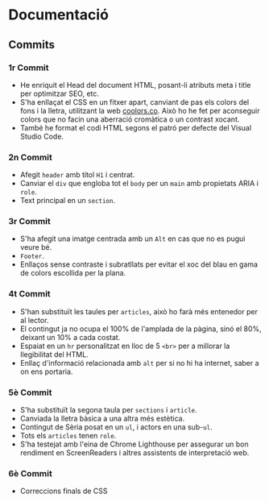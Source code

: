 # Documentació

## Commits

### 1r Commit

* He enriquit el Head del document HTML, posant-li atributs meta i title per optimitzar SEO, etc.
* S'ha enllaçat el CSS en un fitxer apart, canviant de pas els colors del fons i la lletra, utilitzant la web [coolors.co](https://coolors.co/f1dede-d496a7-5d576b-6cd4ff-fe938c). Això ho he fet per aconseguir colors que no facin una aberració cromàtica o un contrast xocant.
* També he format el codi HTML segons el patró per defecte del Visual Studio Code.

### 2n Commit

* Afegit `header` amb títol `H1` i centrat.
* Canviar el `div` que engloba tot el `body` per un `main` amb propietats ARIA i `role`.
* Text principal en un `section`.

### 3r Commit

* S'ha afegit una imatge centrada amb un `Alt` en cas que no es pugui veure bé.
* `Footer`.
* Enllaços sense contraste i subratllats per evitar el xoc del blau en gama de colors escollida per la plana.

### 4t Commit

* S'han substituït les taules per `articles`, això ho farà més entenedor per al lector.
* El contingut ja no ocupa el 100% de l'amplada de la pàgina, sinó el 80%, deixant un 10% a cada costat.
* Espaiat en un `hr` personalitzat en lloc de 5 `<br>` per a millorar la llegibilitat del HTML.
* Enllaç d'informació relacionada amb `alt` per si no hi ha internet, saber a on ens portaria.

### 5è Commit

* S'ha substituït la segona taula per `sections` i `article`.
* Canviada la lletra bàsica a una altra més estètica.
* Contingut de Sèria posat en un `ul`, i actors en una sub-`ul`.
* Tots els `articles` tenen `role`.
* S'ha testejat amb l'eina de Chrome Lighthouse per assegurar un bon rendiment en ScreenReaders i altres assistents de interpretació web.

### 6è Commit
* Correccions finals de CSS